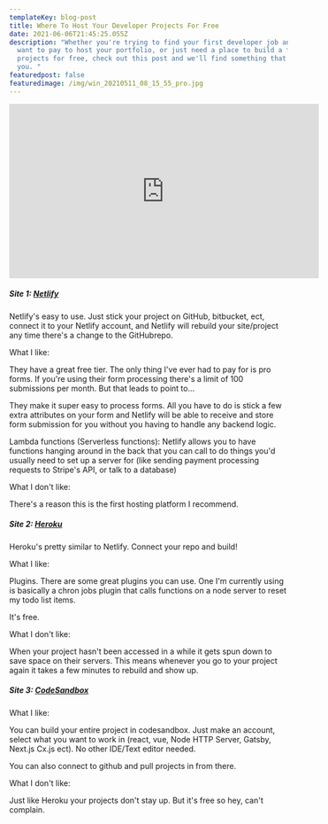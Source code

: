 ```yaml
---
templateKey: blog-post
title: Where To Host Your Developer Projects For Free
date: 2021-06-06T21:45:25.055Z
description: "Whether you're trying to find your first developer job and don't
  want to pay to host your portfolio, or just need a place to build a few side
  projects for free, check out this post and we'll find something that works for
  you. "
featuredpost: false
featuredimage: /img/win_20210511_08_15_55_pro.jpg
---
```

<iframe width="560" height="315" src="https://www.youtube.com/embed/V8Uwu5eB6DQ" title="YouTube video player" frameborder="0" allow="accelerometer; autoplay; clipboard-write; encrypted-media; gyroscope; picture-in-picture" allowfullscreen></iframe>

<h5>Site 1: <a href="https://www.netlify.com/" target="_blank">Netlify</a> </h5>

Netlify's easy to use. Just stick your project on GitHub, bitbucket, ect, connect it to your Netlify account, and Netlify will rebuild your site/project any time there's a change to the GitHubrepo. 

<p class="bold white-text">What I like:</p>

They have a great free tier. The only thing I've ever had to pay for is pro forms. If you're using their form processing there's a limit of 100 submissions per month. But that leads to point to...

They make it super easy to process forms. All you have to do is stick a few extra attributes on your form and Netlify will be able to receive and store form submission for you without you having to handle any backend logic. 

Lambda functions (Serverless functions): Netlify allows you to have functions hanging around in the back that you can call to do things you'd usually need to set up a server for (like sending payment processing requests to Stripe's API, or talk to a database)

<p class="bold white-text">What I don't like:</p>

There's a reason this is the first hosting platform I recommend. 

<h5>Site 2: <a href="https://www.heroku.com/" target="_blank">Heroku</a> </h5>
Heroku's pretty similar to Netlify. Connect your repo and build!
 
<p class="bold white-text">What I like:</p>

Plugins. There are some great plugins you can use. One I'm currently using is basically a chron jobs plugin that calls functions on a node server to reset my todo list items. 

It's free.

<p class="bold white-text">What I don't like:</p>

When your project hasn't been accessed in a while it gets spun down to save space on their servers. This means whenever you go to your project again it takes a few minutes to rebuild and show up. 

<h5>Site 3: <a href="https://codesandbox.io/" target="_blank">CodeSandbox</a> </h5>

<p class="bold white-text">What I like:</p>

You can build your entire project in codesandbox. Just make an account, select what you want to work in (react, vue, Node HTTP Server, Gatsby, Next.js Cx.js ect). No other IDE/Text editor needed.

You can also connect to github and pull projects in from there. 

<p class="bold white-text">What I don't like:</p>

Just like Heroku your projects don't stay up. But it's free so hey, can't complain. 